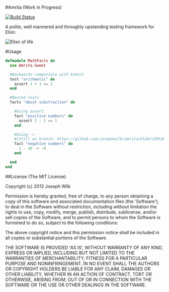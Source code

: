 #Amrita (Work in Progress)

[![Build Status](https://travis-ci.org/josephwilk/amrita.png?branch=master)](https://travis-ci.org/josephwilk/amrita)

A polite, well mannered and throughly upstanding testing framework for Elixir.

![Elixir of life](http://s9.postimg.org/uv0ubzjm7/elixir.jpg)

#Usage

```elixir
defmodule MathFacts do
  use Amrita.Sweet

  #Backwards compatible with ExUnit
  test "arithmetic" do
    assert 1 + 1 == 2
  end

  #Nested tests
  facts "about substraction" do

    #Using assert
    fact "positive numbers" do
      assert 2 - 1 == 1
    end

    #Using ->
    #(Still on branch: https://github.com/josephwilk/amrita/blob/%3D%3E/test/amrita_test.exs)
    fact "negative numbers" do
      1 - 10 -> -9
    end

  end
end
```

##License
(The MIT License)

Copyright (c) 2013 Joseph Wilk

Permission is hereby granted, free of charge, to any person obtaining
a copy of this software and associated documentation files (the
'Software'), to deal in the Software without restriction, including
without limitation the rights to use, copy, modify, merge, publish,
distribute, sublicense, and/or sell copies of the Software, and to
permit persons to whom the Software is furnished to do so, subject to
the following conditions:

The above copyright notice and this permission notice shall be
included in all copies or substantial portions of the Software.

THE SOFTWARE IS PROVIDED 'AS IS', WITHOUT WARRANTY OF ANY KIND,
EXPRESS OR IMPLIED, INCLUDING BUT NOT LIMITED TO THE WARRANTIES OF
MERCHANTABILITY, FITNESS FOR A PARTICULAR PURPOSE AND NONINFRINGEMENT.
IN NO EVENT SHALL THE AUTHORS OR COPYRIGHT HOLDERS BE LIABLE FOR ANY
CLAIM, DAMAGES OR OTHER LIABILITY, WHETHER IN AN ACTION OF CONTRACT,
TORT OR OTHERWISE, ARISING FROM, OUT OF OR IN CONNECTION WITH THE
SOFTWARE OR THE USE OR OTHER DEALINGS IN THE SOFTWARE.

